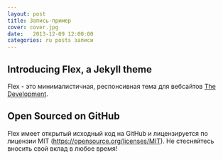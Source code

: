 ```yaml
---
layout: post
title: Запись-пример
cover: cover.jpg
date:   2013-12-09 12:00:00
categories: ru posts записи
---
```


## Introducing Flex, a Jekyll theme

Flex - это минималистичная, респонсивная тема для вебсайтов [The Development](https://jekyllthemes.io/theme/flex).

## Open Sourced on GitHub

Flex имеет открытый исходный код на GitHub и лицензируется по лицензии MIT (https://opensource.org/licenses/MIT). Не стесняйтесь вносить свой вклад в любое время!
